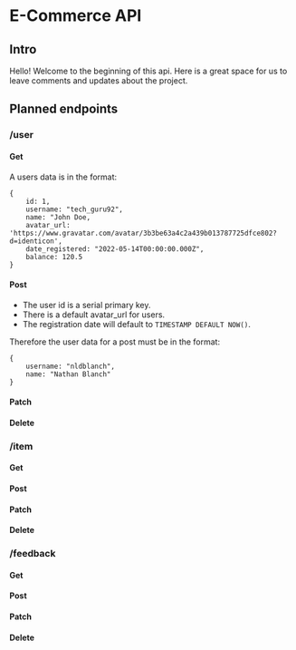 # E-Commerce API

## Intro

Hello! Welcome to the beginning of this api. Here is a great space for us to leave comments and updates about the project. 

## Planned endpoints

### /user

#### Get

A users data is in the format:
```
{
    id: 1,
    username: "tech_guru92",
    name: "John Doe,
    avatar_url: 'https://www.gravatar.com/avatar/3b3be63a4c2a439b013787725dfce802?d=identicon',
    date_registered: "2022-05-14T00:00:00.000Z",
    balance: 120.5
}
```

#### Post
- The user id is a serial primary key.
- There is a default avatar_url for users.
- The registration date will default to `TIMESTAMP DEFAULT NOW()`.

Therefore the user data for a post must be in the format:
```
{
    username: "nldblanch",
    name: "Nathan Blanch"
}
```
#### Patch
#### Delete

### /item
#### Get
#### Post
#### Patch
#### Delete

### /feedback
#### Get
#### Post
#### Patch
#### Delete
